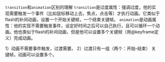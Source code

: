 ``transition``和``animation``区别的理解
``transition``是过度属性：强调过度，他的实现需要触发一个事件（比如鼠标移动上去，焦点，点击等）才执行动画。它类似于flash的补间动画，设置一个开始关键帧，一个结束关键帧。
``animation``是动画属性：他的实现不需要触发事件，设定好时间之后可以自己执行，且可以循环一个动画。他也类似于flash的补间动画，但是他可以设置多个关键帧（用@keyframe定义）完成动画。

1）动画不需要事件触发，过渡需要。
2）过渡只有一组（两个：开始-结束） 关键帧，动画可以设置多个。